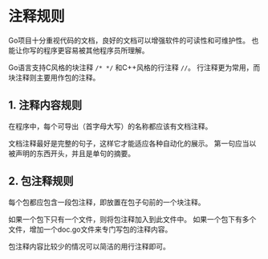 # 注释规则
  
Go项目十分重视代码的文档，良好的文档可以增强软件的可读性和可维护性。
也能让你写的程序更容易被其他程序员所理解。

Go语言支持C风格的块注释 `/* */` 和C++风格的行注释 `//`。
行注释更为常用，而块注释则主要用作包的注释。

## 1. 注释内容规则

在程序中，每个可导出（首字母大写）的名称都应该有文档注释。

文档注释最好是完整的句子，这样它才能适应各种自动化的展示。 
第一句应当以被声明的东西开头，并且是单句的摘要。

## 2. 包注释规则

每个包都应包含一段包注释，即放置在包子句前的一个块注释。

如果一个包下只有一个文件，则将包注释加入到此文件中。
如果一个包下有多个文件，增加一个doc.go文件来专门写包的注释内容。

包注释内容比较少的情况可以简洁的用行注释即可。
